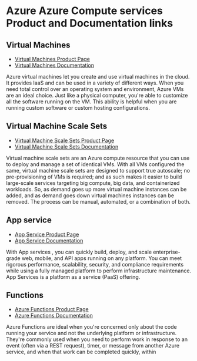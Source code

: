 # Azure Azure Compute services Product and Documentation links


## Virtual Machines
* [Virtual Machines Product Page](https://azure.microsoft.com/en-us/services/virtual-machines/)
* [Virtual Machines Documentation](https://docs.microsoft.com/en-us/azure/virtual-machines/)

Azure virtual machines let you create and use virtual machines in the cloud. It provides IaaS and can be used in a variety of different ways. When you need total control over an operating system and environment, Azure VMs are an ideal choice. Just like a physical computer, you're able to customize all the software running on the VM. This ability is helpful when you are running custom software or custom hosting configurations.

## Virtual Machine Scale Sets
* [Virtual Machine Scale Sets Product Page](https://azure.microsoft.com/en-us/services/virtual-machine-scale-sets/)
* [Virtual Machine Scale Sets Documentation](https://docs.microsoft.com/en-us/azure/virtual-machine-scale-sets/)

Virtual machine scale sets are an Azure compute resource that you can use to deploy and manage a set of identical VMs. With all VMs configured the same, virtual machine scale sets are designed to support true autoscale; no pre-provisioning of VMs is required; and as such makes it easier to build large-scale services targeting big compute, big data, and containerized workloads. So, as demand goes up more virtual machine instances can be added, and as demand goes down virtual machines instances can be removed. The process can be manual, automated, or a combination of both.

## App service
* [App Service Product Page](https://azure.microsoft.com/en-us/services/app-service/)
* [App Service Documentation](https://docs.microsoft.com/en-us/azure/app-service/)

With App services , you can quickly build, deploy, and scale enterprise-grade web, mobile, and API apps running on any platform. You can meet rigorous performance, scalability, security, and compliance requirements while using a fully managed platform to perform infrastructure maintenance. App Services is a platform as a service (PaaS) offering.

## Functions
* [Azure Functions Product Page](https://azure.microsoft.com/en-us/services/functions/)
* [Azure Functions Documentation](https://docs.microsoft.com/en-us/azure/azure-functions/)

Azure Functions are ideal when you're concerned only about the code running your service and not the underlying platform or infrastructure. They're commonly used when you need to perform work in response to an event (often via a REST request), timer, or message from another Azure service, and when that work can be completed quickly, within 


